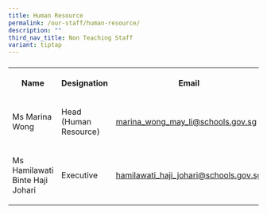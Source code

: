 ```yaml
---
title: Human Resource
permalink: /our-staff/human-resource/
description: ""
third_nav_title: Non Teaching Staff
variant: tiptap
---
```

<h3></h3>
<table style="minWidth: 75px">
<colgroup>
<col>
<col>
<col>
</colgroup>
<tbody>
<tr>
<th rowspan="1" colspan="1">
<p>Name</p>
</th>
<th rowspan="1" colspan="1">
<p>Designation</p>
</th>
<th rowspan="1" colspan="1">
<p>Email</p>
</th>
</tr>
<tr>
<td rowspan="1" colspan="1">
<p>Ms Marina Wong</p>
</td>
<td rowspan="1" colspan="1">
<p>Head (Human Resource)</p>
</td>
<td rowspan="1" colspan="1">
<p><a href="mailto:marina_wong_may_li@schools.gov.sg" rel="noopener noreferrer nofollow" target="_blank">marina_wong_may_li@schools.gov.sg</a>
</p>
</td>
</tr>
<tr>
<td rowspan="1" colspan="1">
<p>Ms Hamilawati Binte Haji Johari</p>
</td>
<td rowspan="1" colspan="1">
<p>Executive</p>
</td>
<td rowspan="1" colspan="1">
<p><a href="mailto:hamilawati_haji_johari@schools.gov.sg" rel="noopener noreferrer nofollow" target="_blank">hamilawati_haji_johari@schools.gov.sg</a>
</p>
</td>
</tr>
</tbody>
</table>
<p></p>